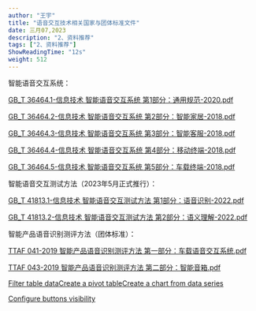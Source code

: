 ```yaml
---
author: "王宇"
title: "语音交互技术相关国家与团体标准文件"
date: 三月07,2023
description: "2、资料推荐"
tags: ["2、资料推荐"]
ShowReadingTime: "12s"
weight: 512
---
```

智能语音交互系统：

[GB\_T 36464.1-信息技术 智能语音交互系统 第1部分：通用规范-2020.pdf](/download/attachments/97888164/GB_T%2036464.1-%E4%BF%A1%E6%81%AF%E6%8A%80%E6%9C%AF%20%E6%99%BA%E8%83%BD%E8%AF%AD%E9%9F%B3%E4%BA%A4%E4%BA%92%E7%B3%BB%E7%BB%9F%20%E7%AC%AC1%E9%83%A8%E5%88%86%EF%BC%9A%E9%80%9A%E7%94%A8%E8%A7%84%E8%8C%83-2020.pdf?version=1&modificationDate=1678178151008&api=v2)

[GB\_T 36464.2-信息技术 智能语音交互系统 第2部分：智能家居-2018.pdf](/download/attachments/97888164/GB_T%2036464.2-%E4%BF%A1%E6%81%AF%E6%8A%80%E6%9C%AF%20%E6%99%BA%E8%83%BD%E8%AF%AD%E9%9F%B3%E4%BA%A4%E4%BA%92%E7%B3%BB%E7%BB%9F%20%E7%AC%AC2%E9%83%A8%E5%88%86%EF%BC%9A%E6%99%BA%E8%83%BD%E5%AE%B6%E5%B1%85-2018.pdf?version=1&modificationDate=1678178151669&api=v2)

[GB\_T 36464.3-信息技术 智能语音交互系统 第3部分：智能客服-2018.pdf](/download/attachments/97888164/GB_T%2036464.3-%E4%BF%A1%E6%81%AF%E6%8A%80%E6%9C%AF%20%E6%99%BA%E8%83%BD%E8%AF%AD%E9%9F%B3%E4%BA%A4%E4%BA%92%E7%B3%BB%E7%BB%9F%20%E7%AC%AC3%E9%83%A8%E5%88%86%EF%BC%9A%E6%99%BA%E8%83%BD%E5%AE%A2%E6%9C%8D-2018.pdf?version=1&modificationDate=1678178152458&api=v2)

[GB\_T 36464.4-信息技术 智能语音交互系统 第4部分：移动终端-2018.pdf](/download/attachments/97888164/GB_T%2036464.4-%E4%BF%A1%E6%81%AF%E6%8A%80%E6%9C%AF%20%E6%99%BA%E8%83%BD%E8%AF%AD%E9%9F%B3%E4%BA%A4%E4%BA%92%E7%B3%BB%E7%BB%9F%20%E7%AC%AC4%E9%83%A8%E5%88%86%EF%BC%9A%E7%A7%BB%E5%8A%A8%E7%BB%88%E7%AB%AF-2018.pdf?version=1&modificationDate=1678178153271&api=v2)

[GB\_T 36464.5-信息技术 智能语音交互系统 第5部分：车载终端-2018.pdf](/download/attachments/97888164/GB_T%2036464.5-%E4%BF%A1%E6%81%AF%E6%8A%80%E6%9C%AF%20%E6%99%BA%E8%83%BD%E8%AF%AD%E9%9F%B3%E4%BA%A4%E4%BA%92%E7%B3%BB%E7%BB%9F%20%E7%AC%AC5%E9%83%A8%E5%88%86%EF%BC%9A%E8%BD%A6%E8%BD%BD%E7%BB%88%E7%AB%AF-2018.pdf?version=1&modificationDate=1678178153955&api=v2)

智能语音交互测试方法（2023年5月正式推行）：

[GB\_T 41813.1-信息技术 智能语音交互测试方法 第1部分：语音识别-2022.pdf](/download/attachments/97888164/GB_T%2041813.1-%E4%BF%A1%E6%81%AF%E6%8A%80%E6%9C%AF%20%E6%99%BA%E8%83%BD%E8%AF%AD%E9%9F%B3%E4%BA%A4%E4%BA%92%E6%B5%8B%E8%AF%95%E6%96%B9%E6%B3%95%20%E7%AC%AC1%E9%83%A8%E5%88%86%EF%BC%9A%E8%AF%AD%E9%9F%B3%E8%AF%86%E5%88%AB-2022.pdf?version=1&modificationDate=1678178155033&api=v2)

[GB\_T 41813.2-信息技术 智能语音交互测试方法 第2部分：语义理解-2022.pdf](/download/attachments/97888164/GB_T%2041813.2-%E4%BF%A1%E6%81%AF%E6%8A%80%E6%9C%AF%20%E6%99%BA%E8%83%BD%E8%AF%AD%E9%9F%B3%E4%BA%A4%E4%BA%92%E6%B5%8B%E8%AF%95%E6%96%B9%E6%B3%95%20%E7%AC%AC2%E9%83%A8%E5%88%86%EF%BC%9A%E8%AF%AD%E4%B9%89%E7%90%86%E8%A7%A3-2022.pdf?version=1&modificationDate=1678178155918&api=v2)

智能产品语音识别测评方法（团体标准）：

[TTAF 041-2019 智能产品语音识别测评方法 第一部分：车载语音交互系统.pdf](/download/attachments/97888164/TTAF%20041-2019%20%E6%99%BA%E8%83%BD%E4%BA%A7%E5%93%81%E8%AF%AD%E9%9F%B3%E8%AF%86%E5%88%AB%E6%B5%8B%E8%AF%84%E6%96%B9%E6%B3%95%20%E7%AC%AC%E4%B8%80%E9%83%A8%E5%88%86%EF%BC%9A%E8%BD%A6%E8%BD%BD%E8%AF%AD%E9%9F%B3%E4%BA%A4%E4%BA%92%E7%B3%BB%E7%BB%9F.pdf?version=1&modificationDate=1678178156063&api=v2)

[TTAF 043-2019 智能产品语音识别测评方法 第二部分：智能音箱.pdf](/download/attachments/97888164/TTAF%20043-2019%20%E6%99%BA%E8%83%BD%E4%BA%A7%E5%93%81%E8%AF%AD%E9%9F%B3%E8%AF%86%E5%88%AB%E6%B5%8B%E8%AF%84%E6%96%B9%E6%B3%95%20%E7%AC%AC%E4%BA%8C%E9%83%A8%E5%88%86%EF%BC%9A%E6%99%BA%E8%83%BD%E9%9F%B3%E7%AE%B1.pdf?version=1&modificationDate=1678178156208&api=v2)

[Filter table data](#)[Create a pivot table](#)[Create a chart from data series](#)

[Configure buttons visibility](/users/tfac-settings.action)